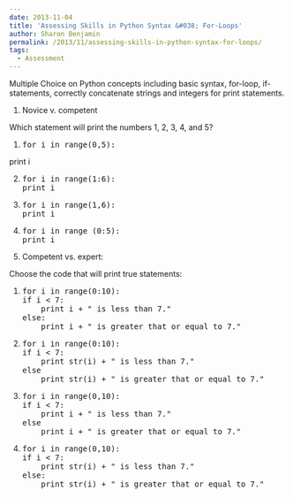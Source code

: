 ```yaml
---
date: 2013-11-04
title: 'Assessing Skills in Python Syntax &#038; For-Loops'
author: Sharon Benjamin
permalink: /2013/11/assessing-skills-in-python-syntax-for-loops/
tags:
  - Assessment
---
```

Multiple Choice on Python concepts including basic syntax, for-loop, if-statements, correctly concatenate strings and integers for print statements.

1. Novice v. competent

Which statement will print the numbers 1, 2, 3, 4, and 5?

1.  <pre>for i in range(0,5):
   print i</pre>

2.  <pre>for i in range(1:6):
    print i</pre>

3.  <pre>for i in range(1,6):
    print i</pre>

4.  <pre>for i in range (0:5):
    print i</pre>

2. Competent vs. expert:

Choose the code that will print true statements:

1.  <pre>for i in range(0:10):
    if i &lt; 7:
        print i + " is less than 7."
    else:
        print i + " is greater that or equal to 7."</pre>

2.  <pre>for i in range(0:10):
    if i &lt; 7:
        print str(i) + " is less than 7."
    else
        print str(i) + " is greater that or equal to 7."</pre>

3.  <pre>for i in range(0,10):
    if i &lt; 7:
        print i + " is less than 7."
    else
        print i + " is greater that or equal to 7."</pre>

4.  <pre>for i in range(0,10):
    if i &lt; 7:
        print str(i) + " is less than 7."
    else:
        print str(i) + " is greater that or equal to 7."</pre>
